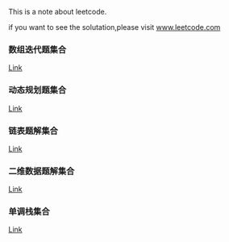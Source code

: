This is a note about leetcode.

if you want to see the solutation,please visit www.leetcode.com

### 数组迭代题集合
[Link](https://github.com/lsill/leetcode/blob/main/arr_demo/readme.md)

### 动态规划题集合
[Link](https://github.com/lsill/leetcode/blob/main/dp_demo/readme.md)

### 链表题解集合
[Link](https://github.com/lsill/leetcode/blob/main/list_demo/readme.md)

### 二维数据题解集合
[Link](https://github.com/lsill/leetcode/blob/main/matrix_demo/readme.md)

### 单调栈集合
[Link](https://github.com/lsill/leetcode/blob/main/arr_demo/readme_ss.md)